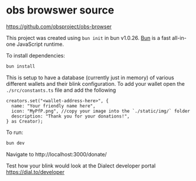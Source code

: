 # obs browswer source

https://github.com/obsproject/obs-browser


This project was created using `bun init` in bun v1.0.26. [Bun](https://bun.sh) is a fast all-in-one JavaScript runtime.

To install dependencies:

```bash
bun install
```

This is setup to have a database (currently just in memory) of various different wallets and their blink configuration. To add your wallet open the `./src/constants.ts` file and add the following

```
creators.set("<wallet-address-here>", {
  name: "Your friendly name here",
  icon: "MyPfP.png", //copy your image into the `./static/img/` folder
  description: "Thank you for your donations!",
} as Creator);
```

To run:

```bash
bun dev
```

Navigate to http://localhost:3000/donate/<wallet>

Test how your blink would look at the Dialect developer portal https://dial.to/developer